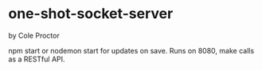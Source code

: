 # one-shot-socket-server
by Cole Proctor

npm start or nodemon start for updates on save. Runs on 8080, make calls as a RESTful API.
